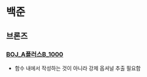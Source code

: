 # 백준

## 브론즈

### [BOJ_A플러스B_1000](9990a3834d3022254d887f6fe90cfd9f0e040b89)
- 함수 내에서 작성하는 것이 아니라 강제 옵셔널 추출 필요함